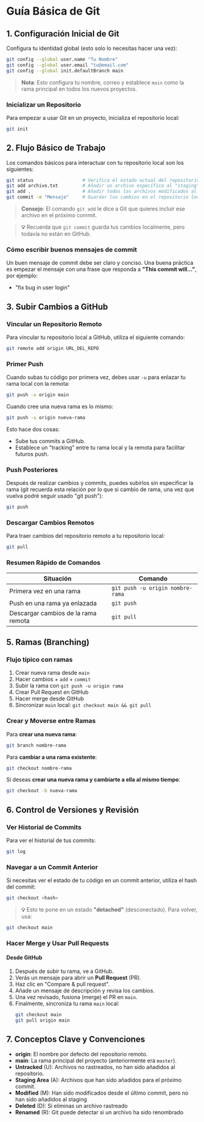 # Guía Básica de Git

## 1. Configuración Inicial de Git

Configura tu identidad global (esto solo lo necesitas hacer una vez):

```bash
git config --global user.name "Tu Nombre"
git config --global user.email "tu@email.com"
git config --global init.defaultBranch main
```

> **Nota**: Esto configura tu nombre, correo y establece `main` como la rama principal en todos los nuevos proyectos.

### Inicializar un Repositorio

Para empezar a usar Git en un proyecto, inicializa el repositorio local:

```bash
git init
```

## 2. Flujo Básico de Trabajo

Los comandos básicos para interactuar con tu repositorio local son los siguientes:

```bash
git status                  # Verifica el estado actual del repositorio (archivos modificados, no añadidos)
git add archivo.txt         # Añadir un archivo específico al "staging" (area de preparación para commit)
git add .                   # Añadir todos los archivos modificados al staging
git commit -m "Mensaje"     # Guardar los cambios en el repositorio local
```

> **Consejo**: El comando `git add` le dice a Git que quieres incluir ese archivo en el próximo commit.

> **💡** Recuerda que `git commit` guarda tus cambios localmente, pero todavía no están en GitHub.

### Cómo escribir buenos mensajes de commit

Un buen mensaje de commit debe ser claro y conciso. Una buena práctica es empezar el mensaje con una frase que responda a **"This commit will..."**, por ejemplo:
- "fix bug in user login"

## 3. Subir Cambios a GitHub

### Vincular un Repositorio Remoto

Para vincular tu repositorio local a GitHub, utiliza el siguiente comando:

```bash
git remote add origin URL_DEL_REPO
```

### Primer Push

Cuando subas tu código por primera vez, debes usar `-u` para enlazar tu rama local con la remota:

```bash
git push -u origin main
```
Cuando cree una nueva rama es lo mismo:
```bash
git push -u origin nueva-rama
```

Esto hace dos cosas:

- Sube tus commits a GitHub.
- Establece un "tracking" entre tu rama local y la remota para facilitar futuros push.

### Push Posteriores

Después de realizar cambios y commits, puedes subirlos sin especificar la rama (git recuerda esta relación por lo que si cambio de rama, una vez que vuelva podré seguir usado "git push"):

```bash
git push
```
### Descargar Cambios Remotos

Para traer cambios del repositorio remoto a tu repositorio local:

```bash
git pull
```

### Resumen Rápido de Comandos

| Situación                           | Comando                          |
| ----------------------------------- | -------------------------------- |
| Primera vez en una rama             | `git push -u origin nombre-rama` |
| Push en una rama ya enlazada        | `git push`                       |
| Descargar cambios de la rama remota | `git pull`                       |

## 5. Ramas (Branching)

### Flujo típico con ramas
1. Crear nueva rama desde `main`
2. Hacer cambios + `add` + `commit`
3. Subir la rama con `git push -u origin rama`
4. Crear Pull Request en GitHub
5. Hacer merge desde GitHub
6. Sincronizar `main` local: `git checkout main && git pull`

### Crear y Moverse entre Ramas

Para **crear una nueva rama**:

```bash
git branch nombre-rama
```

Para **cambiar a una rama existente**:

```bash
git checkout nombre-rama
```

Si deseas **crear una nueva rama y cambiarte a ella al mismo tiempo**:

```bash
git checkout -b nueva-rama
```

## 6. Control de Versiones y Revisión

### Ver Historial de Commits

Para ver el historial de tus commits:

```bash
git log
```

### Navegar a un Commit Anterior

Si necesitas ver el estado de tu código en un commit anterior, utiliza el hash del commit:

```bash
git checkout <hash>
```

> **💡** Esto te pone en un estado **"detached"** (desconectado). Para volver, usa:

```bash
git checkout main
```

### Hacer Merge y Usar Pull Requests

#### Desde GitHub

1. Después de subir tu rama, ve a GitHub.
2. Verás un mensaje para abrir un **Pull Request** (PR).
3. Haz clic en "Compare & pull request".
4. Añade un mensaje de descripción y revisa los cambios.
5. Una vez revisado, fusiona (merge) el PR en `main`.
6. Finalmente, sincroniza tu rama `main` local:
   ```bash
   git checkout main
   git pull origin main
   ```

## 7. Conceptos Clave y Convenciones

- **origin**: El nombre por defecto del repositorio remoto.
- **main**: La rama principal del proyecto (anteriormente era `master`).
- **Untracked** (U): Archivos no rastreados, no han sido añadidos al repositorio.
- **Staging Area** (A): Archivos que han sido añadidos para el próximo commit.
- **Modified** (M): Han sido modificados desde el último commit, pero no han sido añadidos al staging
- **Deleted** (D): Si eliminas un archivo rastreado
- **Renamed** (R): Git puede detectar si un archivo ha sido renombrado

